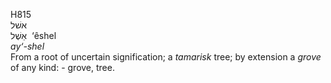 H815  
אשׁל  
אֵשֶׁל ‎ ‘êshel  
*ay‘-shel*  
From a root of uncertain signification; a *tamarisk* tree; by extension
a *grove* of any kind: - grove, tree.  
